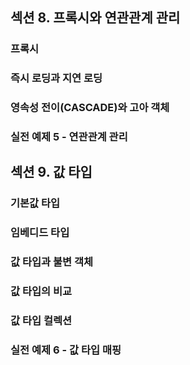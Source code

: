 
## 섹션 8. 프록시와 연관관계 관리

### 프록시
### 즉시 로딩과 지연 로딩
### 영속성 전이(CASCADE)와 고아 객체
### 실전 예제 5 - 연관관계 관리

## 섹션 9. 값 타입

### 기본값 타입
### 임베디드 타입
### 값 타입과 불변 객체
### 값 타입의 비교
### 값 타입 컬렉션
### 실전 예제 6 - 값 타입 매핑

